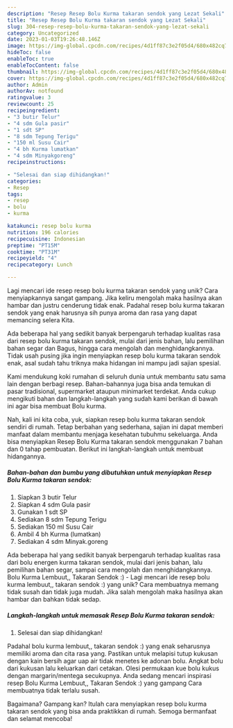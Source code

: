 ```yaml
---
description: "Resep Resep Bolu Kurma takaran sendok yang Lezat Sekali"
title: "Resep Resep Bolu Kurma takaran sendok yang Lezat Sekali"
slug: 304-resep-resep-bolu-kurma-takaran-sendok-yang-lezat-sekali
category: Uncategorized
date: 2023-01-03T19:26:48.146Z
image: https://img-global.cpcdn.com/recipes/4d1ff87c3e2f05d4/680x482cq70/resep-bolu-kurma-takaran-sendok-foto-resep-utama.jpg
hideToc: false
enableToc: true
enableTocContent: false
thumbnail: https://img-global.cpcdn.com/recipes/4d1ff87c3e2f05d4/680x482cq70/resep-bolu-kurma-takaran-sendok-foto-resep-utama.jpg
cover: https://img-global.cpcdn.com/recipes/4d1ff87c3e2f05d4/680x482cq70/resep-bolu-kurma-takaran-sendok-foto-resep-utama.jpg
author: Admin
authorAv: notfound
ratingvalue: 3
reviewcount: 25
recipeingredient:
- "3 butir Telur"
- "4 sdm Gula pasir"
- "1 sdt SP"
- "8 sdm Tepung Terigu"
- "150 ml Susu Cair"
- "4 bh Kurma lumatkan"
- "4 sdm Minyakgoreng"
recipeinstructions:

- "Selesai dan siap dihidangkan!"
categories:
- Resep
tags:
- resep
- bolu
- kurma

katakunci: resep bolu kurma 
nutrition: 196 calories
recipecuisine: Indonesian
preptime: "PT15M"
cooktime: "PT31M"
recipeyield: "4"
recipecategory: Lunch

---
```





Lagi mencari ide resep resep bolu kurma takaran sendok yang unik? Cara menyiapkannya sangat gampang. Jika keliru mengolah maka hasilnya akan hambar dan justru cenderung tidak enak. Padahal resep bolu kurma takaran sendok yang enak harusnya sih punya aroma dan rasa yang dapat memancing selera Kita.





Ada beberapa hal yang sedikit banyak berpengaruh terhadap kualitas rasa dari resep bolu kurma takaran sendok, mulai dari jenis bahan, lalu pemilihan bahan segar dan Bagus, hingga cara mengolah dan menghidangkannya. Tidak usah pusing jika ingin menyiapkan resep bolu kurma takaran sendok enak,      asal sudah tahu triknya maka hidangan ini mampu jadi sajian spesial.














Kami mendukung koki rumahan di seluruh dunia untuk membantu satu sama lain dengan berbagi resep. Bahan-bahannya juga bisa anda temukan di pasar tradisional, supermarket ataupun minimarket terdekat. Anda cukup mengikuti bahan dan langkah-langkah yang sudah kami berikan di bawah ini agar bisa membuat Bolu kurma.






Nah, kali ini kita coba, yuk, siapkan resep bolu kurma takaran sendok sendiri di rumah. Tetap berbahan yang sederhana, sajian ini dapat memberi manfaat dalam membantu menjaga kesehatan tubuhmu sekeluarga. Anda bisa menyiapkan Resep Bolu Kurma takaran sendok menggunakan 7 bahan dan 0 tahap pembuatan. Berikut ini langkah-langkah untuk membuat hidangannya.

<!--inarticleads1-->

##### Bahan-bahan dan bumbu yang dibutuhkan untuk menyiapkan Resep Bolu Kurma takaran sendok:

1. Siapkan 3 butir Telur
1. Siapkan 4 sdm Gula pasir
1. Gunakan 1 sdt SP
1. Sediakan 8 sdm Tepung Terigu
1. Sediakan 150 ml Susu Cair
1. Ambil 4 bh Kurma (lumatkan)
1. Sediakan 4 sdm Minyak.goreng


Ada beberapa hal yang sedikit banyak berpengaruh terhadap kualitas rasa dari bolu energen kurma takaran sendok, mulai dari jenis bahan, lalu pemilihan bahan segar, sampai cara mengolah dan menghidangkannya. Bolu Kurma Lembuut,, Takaran Sendok :) - Lagi mencari ide resep bolu kurma lembuut,, takaran sendok :) yang unik? Cara membuatnya memang tidak susah dan tidak juga mudah. Jika salah mengolah maka hasilnya akan hambar dan bahkan tidak sedap. 

<!--inarticleads2-->

##### Langkah-langkah untuk memasak Resep Bolu Kurma takaran sendok:


1. Selesai dan siap dihidangkan!

Padahal bolu kurma lembuut,, takaran sendok :) yang enak seharusnya memiliki aroma dan cita rasa yang. Pastikan untuk melapisi tutup kukusan dengan kain bersih agar uap air tidak menetes ke adonan bolu. Angkat bolu dari kukusan lalu keluarkan dari cetakan. Olesi permukaan kue bolu kukus dengan margarin/mentega secukupnya. Anda sedang mencari inspirasi resep Bolu Kurma Lembuut,, Takaran Sendok :) yang gampang Cara membuatnya tidak terlalu susah. 

Bagaimana? Gampang kan? Itulah cara menyiapkan resep bolu kurma takaran sendok yang bisa anda praktikkan di rumah. Semoga bermanfaat dan selamat mencoba!

